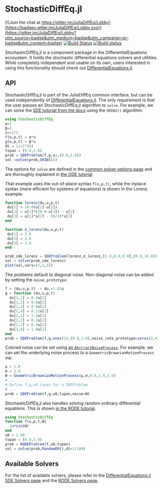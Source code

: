 # StochasticDiffEq.jl

[![Join the chat at https://gitter.im/JuliaDiffEq/Lobby](https://badges.gitter.im/JuliaDiffEq/Lobby.svg)](https://gitter.im/JuliaDiffEq/Lobby?utm_source=badge&utm_medium=badge&utm_campaign=pr-badge&utm_content=badge)
[![Build Status](https://github.com/SciML/StochasticDiffEq.jl/workflows/CI/badge.svg)](https://github.com/SciML/StochasticDiffEq.jl/actions?query=workflow%3ACI)
[![Build status](https://badge.buildkite.com/6fb92a51b843f3e8a3a278678fe513c86a6d0d86895847fc52.svg?branch=master)](https://buildkite.com/julialang/stochasticdiffeq-dot-jl)

StochasticDiffEq.jl is a component package in the DifferentialEquations ecosystem. It holds the
stochastic differential equations solvers and utilities. While completely independent
and usable on its own, users interested in using this
functionality should check out [DifferentialEquations.jl](https://github.com/SciML/DifferentialEquations.jl).

## API

StochasticDiffEq.jl is part of the JuliaDiffEq common interface, but can be used independently of [DifferentialEquations.jl](https://github.com/SciML/DifferentialEquations.jl). The only requirement is that the user passes an StochasticDiffEq.jl algorithm to `solve`. For example, we can solve the [SDE tutorial from the docs](https://diffeq.sciml.ai/stable/tutorials/sde_example/) using the `SRIW1()` algorithm:

```julia
using StochasticDiffEq
α=1
β=1
u₀=1/2
f(u,p,t) = α*u
g(u,p,t) = β*u
dt = 1//2^(4)
tspan = (0.0,1.0)
prob = SDEProblem(f,g,u₀,(0.0,1.0))
sol =solve(prob,SRIW1())
```

The options for `solve` are defined in the [common solver options page](https://diffeq.sciml.ai/stable/basics/common_solver_opts/) and are thoroughly explained in [the ODE tutorial](https://diffeq.sciml.ai/stable/tutorials/ode_example/).

That example uses the out-of-place syntax `f(u,p,t)`, while the inplace syntax (more efficient for systems of equations) is shown in the Lorenz example:

```julia
function lorenz(du,u,p,t)
 du[1] = 10.0(u[2]-u[1])
 du[2] = u[1]*(28.0-u[3]) - u[2]
 du[3] = u[1]*u[2] - (8/3)*u[3]
end

function σ_lorenz(du,u,p,t)
 du[1] = 3.0
 du[2] = 3.0
 du[3] = 3.0
end

prob_sde_lorenz = SDEProblem(lorenz,σ_lorenz,[1.0,0.0,0.0],(0.0,10.0))
sol = solve(prob_sde_lorenz)
plot(sol,vars=(1,2,3))
```

The problems default to diagonal noise. Non-diagonal noise can be added by setting
the `noise_prototype`:

```julia
f = (du,u,p,t) -> du.=1.01u
g = function (du,u,p,t)
  du[1,1] = 0.3u[1]
  du[1,2] = 0.6u[1]
  du[1,3] = 0.9u[1]
  du[1,4] = 0.12u[2]
  du[2,1] = 1.2u[1]
  du[2,2] = 0.2u[2]
  du[2,3] = 0.3u[2]
  du[2,4] = 1.8u[2]
end
prob = SDEProblem(f,g,ones(2),(0.0,1.0),noise_rate_prototype=zeros(2,4))
```

Colored noise can be set using [an `AbstractNoiseProcess`](https://diffeq.sciml.ai/stable/features/noise_process/). For example, we can set the underlying noise process to a `GeometricBrownianMotionProcess` via:

```julia
μ = 1.0
σ = 2.0
W = GeometricBrownianMotionProcess(μ,σ,0.0,1.0,1.0)
# ...
# Define f,g,u0,tspan for a SDEProblem
# ...
prob = SDEProblem(f,g,u0,tspan,noise=W)
```

StochasticDiffEq.jl also handles solving random ordinary differential equations. This is shown [in the RODE tutorial](https://diffeq.sciml.ai/stable/tutorials/rode_example/).

```julia
using StochasticDiffEq
function f(u,p,t,W)
  2u*sin(W)
end
u0 = 1.00
tspan = (0.0,5.0)
prob = RODEProblem(f,u0,tspan)
sol = solve(prob,RandomEM(),dt=1/100)
```

## Available Solvers

For the list of available solvers, please refer to the [DifferentialEquations.jl SDE Solvers page](https://diffeq.sciml.ai/stable/solvers/sde_solve/) and the [RODE Solvers page](https://diffeq.sciml.ai/stable/solvers/rode_solve/).

